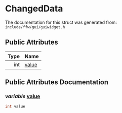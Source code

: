 ChangedData
===================================


The documentation for this struct was generated from: `include/ffw/gui/guiwidget.h`



## Public Attributes

| Type | Name |
| -------: | :------- |
|  int | [value](#cc5611de) |


## Public Attributes Documentation

### _variable_ <a id="cc5611de" href="#cc5611de">value</a>

```cpp
int value
```





